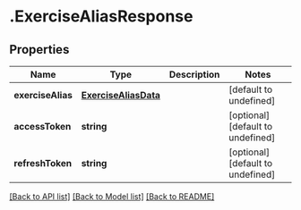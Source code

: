 # .ExerciseAliasResponse

## Properties

Name | Type | Description | Notes
------------ | ------------- | ------------- | -------------
**exerciseAlias** | [**ExerciseAliasData**](ExerciseAliasData.md) |  | [default to undefined]
**accessToken** | **string** |  | [optional] [default to undefined]
**refreshToken** | **string** |  | [optional] [default to undefined]


[[Back to API list]](../README.md#documentation-for-api-endpoints) [[Back to Model list]](../README.md#documentation-for-models) [[Back to README]](../README.md)

